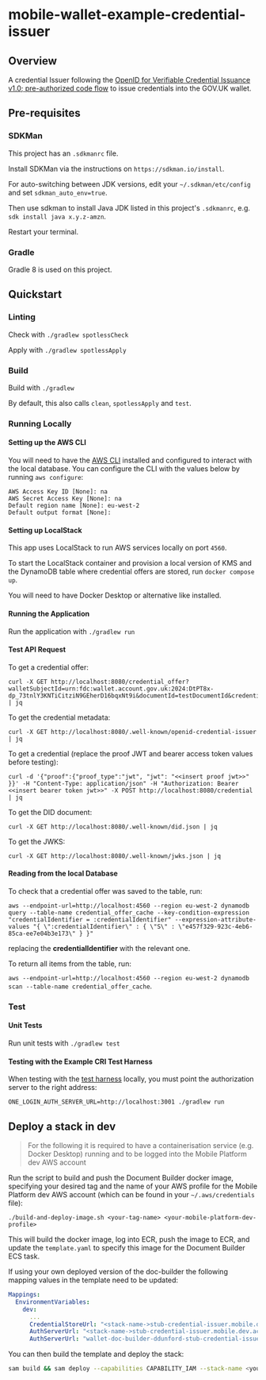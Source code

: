 # mobile-wallet-example-credential-issuer

## Overview
A credential Issuer following the [OpenID for Verifiable Credential Issuance v1.0; pre-authorized code flow](https://openid.net/specs/openid-4-verifiable-credential-issuance-1_0.html#name-pre-authorized-code-flow) to issue credentials into the GOV.UK wallet.

## Pre-requisites

### SDKMan
This project has an `.sdkmanrc` file.

Install SDKMan via the instructions on `https://sdkman.io/install`.

For auto-switching between JDK versions, edit your `~/.sdkman/etc/config` and set `sdkman_auto_env=true`.

Then use sdkman to install Java JDK listed in this project's `.sdkmanrc`, e.g. `sdk install java x.y.z-amzn`.

Restart your terminal.

### Gradle
Gradle 8 is used on this project.

## Quickstart

### Linting

Check with `./gradlew spotlessCheck`

Apply with `./gradlew spotlessApply`

### Build
Build with `./gradlew`

By default, this also calls `clean`,  `spotlessApply` and `test`.

### Running Locally

#### Setting up the AWS CLI
You will need to have the [AWS CLI](https://docs.aws.amazon.com/cli/latest/userguide/getting-started-install.html) installed and configured to interact with the local database. You can configure the CLI with the values below by running `aws configure`:
```
AWS Access Key ID [None]: na
AWS Secret Access Key [None]: na
Default region name [None]: eu-west-2
Default output format [None]:
```

#### Setting up LocalStack
This app uses LocalStack to run AWS services locally on port `4560`.

To start the LocalStack container and provision a local version of KMS and the DynamoDB table where credential offers are stored, run `docker compose up`.

You will need to have Docker Desktop or alternative like installed.

#### Running the Application
Run the application with `./gradlew run`

#### Test API Request
To get a credential offer:
```
curl -X GET http://localhost:8080/credential_offer?walletSubjectId=urn:fdc:wallet.account.gov.uk:2024:DtPT8x-dp_73tnlY3KNTiCitziN9GEherD16bqxNt9i&documentId=testDocumentId&credentialType=BasicCheckCredential | jq
```

To get the credential metadata:
```
curl -X GET http://localhost:8080/.well-known/openid-credential-issuer | jq
```

To get a credential (replace the proof JWT and bearer access token values before testing):
```
curl -d '{"proof":{"proof_type":"jwt", "jwt": "<<insert proof jwt>>" }}' -H "Content-Type: application/json" -H "Authorization: Bearer <<insert bearer token jwt>>" -X POST http://localhost:8080/credential | jq
```

To get the DID document:
```
curl -X GET http://localhost:8080/.well-known/did.json | jq
```

To get the JWKS:
```
curl -X GET http://localhost:8080/.well-known/jwks.json | jq
```

#### Reading from the local Database
To check that a credential offer was saved to the table, run:

`aws --endpoint-url=http://localhost:4560 --region eu-west-2 dynamodb query --table-name credential_offer_cache --key-condition-expression "credentialIdentifier = :credentialIdentifier" --expression-attribute-values "{ \":credentialIdentifier\" : { \"S\" : \"e457f329-923c-4eb6-85ca-ee7e04b3e173\" } }"`

replacing the **credentialIdentifier** with the relevant one.

To return all items from the table, run:

`aws --endpoint-url=http://localhost:4560 --region eu-west-2 dynamodb scan --table-name credential_offer_cache`.

### Test
#### Unit Tests
Run unit tests with `./gradlew test`

#### Testing with the Example CRI Test Harness
When testing with the [test harness](https://github.com/govuk-one-login/mobile-wallet-cri-test-harness) locally, you must point the authorization server to the right address:
```
ONE_LOGIN_AUTH_SERVER_URL=http://localhost:3001 ./gradlew run  
```

## Deploy a stack in dev

> For the following it is required to have a containerisation service (e.g. Docker Desktop) running and to be logged
> into the Mobile Platform dev AWS account

Run the script to build and push the Document Builder docker image, specifying your desired tag and the name of your AWS profile
for the Mobile Platform dev AWS account (which can be found in your `~/.aws/credentials` file):

```shell
./build-and-deploy-image.sh <your-tag-name> <your-mobile-platform-dev-profile> 
```

This will build the docker image, log into ECR, push the image to ECR, and update the `template.yaml` to specify this
image for the Document Builder ECS task.

If using your own deployed version of the doc-builder the following mapping values in the template need to be updated:

```yaml
Mappings:
  EnvironmentVariables:
    dev:
      ...
      CredentialStoreUrl: "<stack-name->stub-credential-issuer.mobile.dev.account.gov.uk"
      AuthServerUrl: "<stack-name->stub-credential-issuer.mobile.dev.account.gov.uk"
      AuthServerUrl: "wallet-doc-builder-ddunford-stub-credential-issuer.mobile.dev.account.gov.uk"
```

You can then build the template and deploy the stack:

```bash
sam build && sam deploy --capabilities CAPABILITY_IAM --stack-name <your_stack_name>
```

